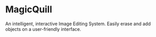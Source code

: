 # MagicQuill
An intelligent, interactive Image Editing System. Easily erase and add objects on a user-friendly interface.
